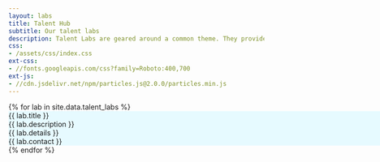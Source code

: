 ```yaml
---
layout: labs
title: Talent Hub
subtitle: Our talent labs
description: Talent Labs are geared around a common theme. They provide structure for internships and short-term projects between companies and students supervised by DiSC researchers. Talent Labs also organize cross-fertilization events for knowledge sharing.
css:
- /assets/css/index.css
ext-css:
- //fonts.googleapis.com/css?family=Roboto:400,700
ext-js:
- //cdn.jsdelivr.net/npm/particles.js@2.0.0/particles.min.js
---
```


<div id="portfolio-out" class="page-section grey-section">
  <div id="portfolio">
    <div id="shinyapps-big"> 
      {% for lab in site.data.talent_labs %}
	    <div class="shinyapp" style="cursor: pointer; width:65rem; background-color:#e6faff;" onclick="window.location='{{ lab.url }}'">
            <img class="appimg" src="{{ site.url }}/assets/img/lab-screenshots/{{ lab.img }}" style="width: {{ lab.img-width }}; color:#e6faff; filter: opacity(0.7) ;" alt="" />
            <div class="apptitle">{{ lab.title }}</div>
            <div class="appdesc">{{ lab.description }}</div>
            <div class="appdesc">{{ lab.details }}</div>
            <div class="appdesc">{{ lab.contact }}</div>
        </div>
	  {% endfor %}
    </div>
  </div>
</div>
